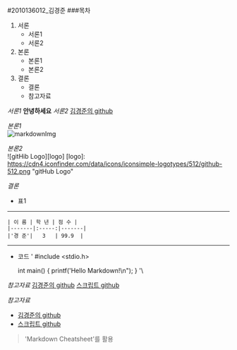 #2010136012_김경준
###목차
 1. 서론
 	- 서론1
	- 서론2
 2. 본론
 	- 본론1
	- 본론2
 3. 결론
 	- 결론
	- 참고자료


*서론1*
**안녕하세요**
*서론2*
[김경준의 github](https://github.com/juniair)

*본론1*  
![markdownImg](http://cfile10.uf.tistory.com/image/274BC53A54579BF23059EE "Inline Sytle")

*본론2*  
![gitHib Logo][logo]
[logo]: https://cdn4.iconfinder.com/data/icons/iconsimple-logotypes/512/github-512.png "gitHub Logo"

*결론*
 - 표1
---
	| 이 름 | 학 년 | 점 수 |
	|-------|:-----:|-------|
	|'경 준'|   3   | 99.9  |

---
 - 코드
\'
	#include <stdio.h>
	
	int main()
	{
		printf('Hello Markdown!\n");
	}
'\


*참고자료*
[김경준의 github](https://github.com/juniair)
[스크립트 github][scriptGit]

*참고자료*  
 * [김경준의 github](https://github.com/juniair)  
 * [스크립트 github][scriptGit]
>'Markdown Cheatsheet'를 활용

[scriptGit]: https://github.com/juniair/Python
